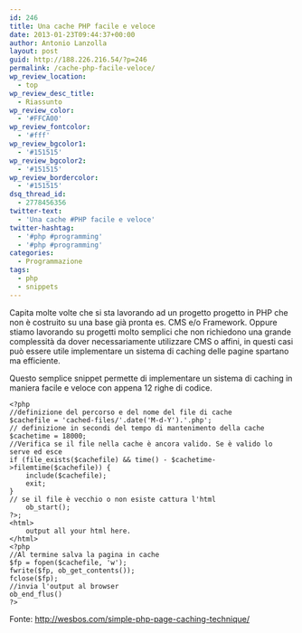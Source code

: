 ```yaml
---
id: 246
title: Una cache PHP facile e veloce
date: 2013-01-23T09:44:37+00:00
author: Antonio Lanzolla
layout: post
guid: http://188.226.216.54/?p=246
permalink: /cache-php-facile-veloce/
wp_review_location:
  - top
wp_review_desc_title:
  - Riassunto
wp_review_color:
  - '#FFCA00'
wp_review_fontcolor:
  - '#fff'
wp_review_bgcolor1:
  - '#151515'
wp_review_bgcolor2:
  - '#151515'
wp_review_bordercolor:
  - '#151515'
dsq_thread_id:
  - 2778456356
twitter-text:
  - 'Una cache #PHP facile e veloce'
twitter-hashtag:
  - '#php #programming'
  - '#php #programming'
categories:
  - Programmazione
tags:
  - php
  - snippets
---
```

Capita molte volte che si sta lavorando ad un progetto progetto in PHP che non è costruito su una base già pronta es. CMS e/o Framework. Oppure stiamo lavorando su progetti molto semplici che non richiedono una grande complessità da dover necessariamente utilizzare CMS o affini, in questi casi può essere utile implementare un sistema di caching delle pagine spartano ma efficiente.

Questo semplice snippet permette di implementare un sistema di caching in maniera facile e veloce con appena 12 righe di codice.

    <?php 
    //definizione del percorso e del nome del file di cache
    $cachefile = 'cached-files/'.date('M-d-Y').'.php';
    // definizione in secondi del tempo di mantenimento della cache
    $cachetime = 18000;
    //Verifica se il file nella cache è ancora valido. Se è valido lo serve ed esce
    if (file_exists($cachefile) && time() - $cachetime->filemtime($cachefile)) {  
        include($cachefile);  
        exit;  
    }  
    // se il file è vecchio o non esiste cattura l'html  
        ob_start();  
    ?>;
    <html>
        output all your html here.
    </html>
    <?php 
    //Al termine salva la pagina in cache  
    $fp = fopen($cachefile, 'w');  
    fwrite($fp, ob_get_contents());  
    fclose($fp);  
    //invia l'output al browser  
    ob_end_flus() 
    ?>
    

Fonte: <a title="Simple php page caching technique" href="http://wesbos.com/simple-php-page-caching-technique/" target="_blank" rel="nofollow">http://wesbos.com/simple-php-page-caching-technique/</a>